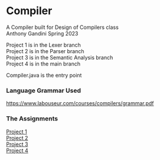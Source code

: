 # Compiler
A Compiler built for Design of Compilers class  
Anthony Gandini Spring 2023  

Project 1 is in the Lexer branch  
Project 2 is in the Parser branch  
Project 3 is in the Semantic Analysis branch  
Project 4 is in the main branch  

Compiler.java is the entry point  

### Language Grammar Used
https://www.labouseur.com/courses/compilers/grammar.pdf

### The Assignments
[Project 1](https://www.labouseur.com/courses/compilers/project1.pdf)  
[Project 2](https://www.labouseur.com/courses/compilers/project2.pdf)  
[Project 3](https://www.labouseur.com/courses/compilers/project3.pdf)  
[Project 4](https://www.labouseur.com/courses/compilers/project4.pdf)  
